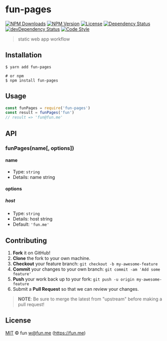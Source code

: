 # fun-pages

[![NPM Downloads][downloads-image]][downloads-url]
[![NPM Version][version-image]][version-url]
[![License][license-image]][license-url]
[![Dependency Status][dependency-image]][dependency-url]
[![devDependency Status][devdependency-image]][devdependency-url]
[![Code Style][style-image]][style-url]

> static web app workflow

## Installation

```shell
$ yarn add fun-pages

# or npm
$ npm install fun-pages
```

## Usage

<!-- TODO: Introduction of API use -->

```javascript
const funPages = require('fun-pages')
const result = funPages('fun')
// result => 'fun@fun.me'
```

## API

<!-- TODO: Introduction of API -->

### funPages(name[, options])

#### name

- Type: `string`
- Details: name string

#### options

##### host

- Type: `string`
- Details: host string
- Default: `'fun.me'`

## Contributing

1. **Fork** it on GitHub!
2. **Clone** the fork to your own machine.
3. **Checkout** your feature branch: `git checkout -b my-awesome-feature`
4. **Commit** your changes to your own branch: `git commit -am 'Add some feature'`
5. **Push** your work back up to your fork: `git push -u origin my-awesome-feature`
6. Submit a **Pull Request** so that we can review your changes.

> **NOTE**: Be sure to merge the latest from "upstream" before making a pull request!

## License

[MIT](LICENSE) &copy; fun <w@fun.me> (https://fun.me)



[downloads-image]: https://img.shields.io/npm/dm/fun-pages.svg
[downloads-url]: https://npmjs.org/package/fun-pages
[version-image]: https://img.shields.io/npm/v/fun-pages.svg
[version-url]: https://npmjs.org/package/fun-pages
[license-image]: https://img.shields.io/github/license/fun/fun-pages.svg
[license-url]: https://github.com/fun/fun-pages/blob/master/LICENSE
[dependency-image]: https://img.shields.io/david/fun/fun-pages.svg
[dependency-url]: https://david-dm.org/fun/fun-pages
[devdependency-image]: https://img.shields.io/david/dev/fun/fun-pages.svg
[devdependency-url]: https://david-dm.org/fun/fun-pages?type=dev
[style-image]: https://img.shields.io/badge/code_style-standard-brightgreen.svg
[style-url]: https://standardjs.com
